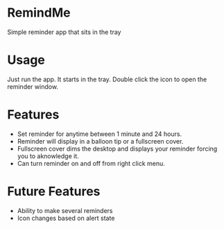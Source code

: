 RemindMe
========

Simple reminder app that sits in the tray


Usage
========
Just run the app. It starts in the tray.
Double click the icon to open the reminder window.


Features
========
- Set reminder for anytime between 1 minute and 24 hours.
- Reminder will display in a balloon tip or a fullscreen cover.
- Fullscreen cover dims the desktop and displays your reminder forcing you to aknowledge it.
- Can turn reminder on and off from right click menu.


Future Features
========
- Ability to make several reminders
- Icon changes based on alert state
